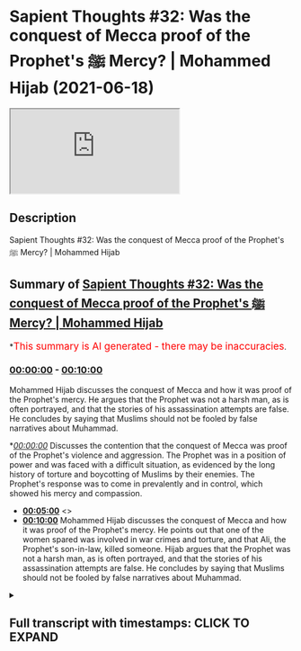# Sapient Thoughts #32: Was the conquest of Mecca proof of the Prophet's ﷺ Mercy? | Mohammed Hijab (2021-06-18)

<iframe loading='lazy' src='https://www.youtube.com/embed/T8NPXjP99kY'></iframe>

## Description

Sapient Thoughts #32: Was the conquest of Mecca proof of the Prophet's ﷺ Mercy? | Mohammed Hijab

## Summary of [Sapient Thoughts #32: Was the conquest of Mecca proof of the Prophet's ﷺ Mercy? | Mohammed Hijab](https://www.youtube.com/watch?v=T8NPXjP99kY)

\*<span style="color:red; font-size:125%">This summary is AI generated - there may be inaccuracies</span>.

### [00:00:00](https://www.youtube.com/watch?v=T8NPXjP99kY\&t=0) - [00:10:00](https://www.youtube.com/watch?v=T8NPXjP99kY\&t=600)

Mohammed Hijab discusses the conquest of Mecca and how it was proof of the Prophet's mercy. He argues that the Prophet was not a harsh man, as is often portrayed, and that the stories of his assassination attempts are false. He concludes by saying that Muslims should not be fooled by false narratives about Muhammad.

\**[00:00:00](https://www.youtube.com/watch?v=T8NPXjP99kY\&t=0)* Discusses the contention that the conquest of Mecca was proof of the Prophet's violence and aggression. The Prophet was in a position of power and was faced with a difficult situation, as evidenced by the long history of torture and boycotting of Muslims by their enemies. The Prophet's response was to come in prevalently and in control, which showed his mercy and compassion.

*   **[00:05:00](https://www.youtube.com/watch?v=T8NPXjP99kY\&t=300)** <>
*   **[00:10:00](https://www.youtube.com/watch?v=T8NPXjP99kY\&t=600)**  Mohammed Hijab discusses the conquest of Mecca and how it was proof of the Prophet's mercy. He points out that one of the women spared was involved in war crimes and torture, and that Ali, the Prophet's son-in-law, killed someone. Hijab argues that the Prophet was not a harsh man, as is often portrayed, and that the stories of his assassination attempts are false. He concludes by saying that Muslims should not be fooled by false narratives about Muhammad.

<details><summary><h2>Full transcript with timestamps: CLICK TO EXPAND</h2></summary>

[0:00:02](https://youtu.be/T8NPXjP99kY?t=2) \[Music]\
[0:00:13](https://youtu.be/T8NPXjP99kY?t=13) welcome to another episode of sapient\
[0:00:15](https://youtu.be/T8NPXjP99kY?t=15) thought so we discussed theo\
[0:00:16](https://youtu.be/T8NPXjP99kY?t=16) philosophical issues\
[0:00:18](https://youtu.be/T8NPXjP99kY?t=18) where we answer the objections and the\
[0:00:20](https://youtu.be/T8NPXjP99kY?t=20) retractions of the detractors\
[0:00:22](https://youtu.be/T8NPXjP99kY?t=22) of islam in addition to making our own\
[0:00:24](https://youtu.be/T8NPXjP99kY?t=24) arguments for the veracity of islam\
[0:00:27](https://youtu.be/T8NPXjP99kY?t=27) today insha'allah we're going to be\
[0:00:28](https://youtu.be/T8NPXjP99kY?t=28) talking about a contention\
[0:00:31](https://youtu.be/T8NPXjP99kY?t=31) that is probably one of the most severe\
[0:00:33](https://youtu.be/T8NPXjP99kY?t=33) and untrue contentions that we're going\
[0:00:35](https://youtu.be/T8NPXjP99kY?t=35) to be dealing with in this entire series\
[0:00:37](https://youtu.be/T8NPXjP99kY?t=37) it's something which aims to cast\
[0:00:39](https://youtu.be/T8NPXjP99kY?t=39) aspersion on the good\
[0:00:41](https://youtu.be/T8NPXjP99kY?t=41) character besmirch the good character of\
[0:00:43](https://youtu.be/T8NPXjP99kY?t=43) the prophet muhammad\
[0:00:47](https://youtu.be/T8NPXjP99kY?t=47) and label him as a violent man a man\
[0:00:51](https://youtu.be/T8NPXjP99kY?t=51) of violence and aggression rather than\
[0:00:54](https://youtu.be/T8NPXjP99kY?t=54) as the quran says about him\
[0:00:56](https://youtu.be/T8NPXjP99kY?t=56) a mercy the prophet muhammad sallallahu\
[0:00:59](https://youtu.be/T8NPXjP99kY?t=59) alaihi wasallam\
[0:01:00](https://youtu.be/T8NPXjP99kY?t=60) let's actually start with that he is\
[0:01:02](https://youtu.be/T8NPXjP99kY?t=62) mentioned of the quran\
[0:01:04](https://youtu.be/T8NPXjP99kY?t=64) as a mercy for humankind\
[0:01:10](https://youtu.be/T8NPXjP99kY?t=70) he sent him as a mercy for humankind\
[0:01:13](https://youtu.be/T8NPXjP99kY?t=73) and then indeed in fact allah mentions\
[0:01:16](https://youtu.be/T8NPXjP99kY?t=76) in chapter number three verse 159\
[0:01:31](https://youtu.be/T8NPXjP99kY?t=91) that if you are harsh hearted with them\
[0:01:33](https://youtu.be/T8NPXjP99kY?t=93) they would have fleed\
[0:01:34](https://youtu.be/T8NPXjP99kY?t=94) from from aside you in other words\
[0:01:36](https://youtu.be/T8NPXjP99kY?t=96) really\
[0:01:37](https://youtu.be/T8NPXjP99kY?t=97) that if you're talking about a harsh\
[0:01:39](https://youtu.be/T8NPXjP99kY?t=99) character\
[0:01:40](https://youtu.be/T8NPXjP99kY?t=100) harsh characters like that unmerciful\
[0:01:43](https://youtu.be/T8NPXjP99kY?t=103) characters like that they don't act\
[0:01:46](https://youtu.be/T8NPXjP99kY?t=106) uh as magnets for the people they will\
[0:01:49](https://youtu.be/T8NPXjP99kY?t=109) be repelling the people away from them\
[0:01:50](https://youtu.be/T8NPXjP99kY?t=110) rather than bringing them close to them\
[0:01:52](https://youtu.be/T8NPXjP99kY?t=112) and so allah is saying if you are\
[0:01:54](https://youtu.be/T8NPXjP99kY?t=114) harshhearted with them they would have\
[0:01:55](https://youtu.be/T8NPXjP99kY?t=115) been\
[0:01:56](https://youtu.be/T8NPXjP99kY?t=116) dispersing from around you which which\
[0:01:59](https://youtu.be/T8NPXjP99kY?t=119) in fact is a very rational argument in\
[0:02:01](https://youtu.be/T8NPXjP99kY?t=121) addition to this argument\
[0:02:03](https://youtu.be/T8NPXjP99kY?t=123) which the quran mentions there's\
[0:02:05](https://youtu.be/T8NPXjP99kY?t=125) actually the life of the prophet\
[0:02:06](https://youtu.be/T8NPXjP99kY?t=126) muhammad\
[0:02:08](https://youtu.be/T8NPXjP99kY?t=128) itself and we could mention the\
[0:02:11](https://youtu.be/T8NPXjP99kY?t=131) situation of\
[0:02:14](https://youtu.be/T8NPXjP99kY?t=134) when he went to if but that would\
[0:02:16](https://youtu.be/T8NPXjP99kY?t=136) require a video on its own right today\
[0:02:18](https://youtu.be/T8NPXjP99kY?t=138) insha'allah\
[0:02:19](https://youtu.be/T8NPXjP99kY?t=139) i just wanted to focus on one primary\
[0:02:22](https://youtu.be/T8NPXjP99kY?t=142) example which is fat mecca which is the\
[0:02:25](https://youtu.be/T8NPXjP99kY?t=145) conquest of mecca\
[0:02:27](https://youtu.be/T8NPXjP99kY?t=147) the reason why i wanted to focus on this\
[0:02:29](https://youtu.be/T8NPXjP99kY?t=149) example in the seerah of the prophet\
[0:02:30](https://youtu.be/T8NPXjP99kY?t=150) muhammad\
[0:02:33](https://youtu.be/T8NPXjP99kY?t=153) is because this is a position where the\
[0:02:35](https://youtu.be/T8NPXjP99kY?t=155) prophet muhammad was\
[0:02:36](https://youtu.be/T8NPXjP99kY?t=156) in in a position of power\
[0:02:40](https://youtu.be/T8NPXjP99kY?t=160) you know it's not a test for people to\
[0:02:41](https://youtu.be/T8NPXjP99kY?t=161) be um\
[0:02:43](https://youtu.be/T8NPXjP99kY?t=163) merciful when they're weak because when\
[0:02:46](https://youtu.be/T8NPXjP99kY?t=166) you are weak\
[0:02:48](https://youtu.be/T8NPXjP99kY?t=168) you could you are forced to be humble\
[0:02:51](https://youtu.be/T8NPXjP99kY?t=171) when you are weak you are forced to be\
[0:02:53](https://youtu.be/T8NPXjP99kY?t=173) humble because sometimes you have no\
[0:02:55](https://youtu.be/T8NPXjP99kY?t=175) other choice\
[0:02:56](https://youtu.be/T8NPXjP99kY?t=176) but when you are in a position of power\
[0:02:59](https://youtu.be/T8NPXjP99kY?t=179) that is where the real test is\
[0:03:02](https://youtu.be/T8NPXjP99kY?t=182) likewise for example a poor person\
[0:03:04](https://youtu.be/T8NPXjP99kY?t=184) cannot be tested in the same way\
[0:03:06](https://youtu.be/T8NPXjP99kY?t=186) with wealth as a rich person will be and\
[0:03:08](https://youtu.be/T8NPXjP99kY?t=188) so\
[0:03:09](https://youtu.be/T8NPXjP99kY?t=189) the more power authority you have the\
[0:03:12](https://youtu.be/T8NPXjP99kY?t=192) more responsibility you have and that's\
[0:03:14](https://youtu.be/T8NPXjP99kY?t=194) a very well known principle that is the\
[0:03:16](https://youtu.be/T8NPXjP99kY?t=196) reason why we've chosen fat hameko the\
[0:03:18](https://youtu.be/T8NPXjP99kY?t=198) conquest of mecca as the primary example\
[0:03:20](https://youtu.be/T8NPXjP99kY?t=200) today\
[0:03:21](https://youtu.be/T8NPXjP99kY?t=201) now the conquest of mecca occurred when\
[0:03:24](https://youtu.be/T8NPXjP99kY?t=204) the prophet and the companions\
[0:03:26](https://youtu.be/T8NPXjP99kY?t=206) they went into mecca they went into\
[0:03:30](https://youtu.be/T8NPXjP99kY?t=210) mecca this place this city\
[0:03:33](https://youtu.be/T8NPXjP99kY?t=213) which the chieftains of which were\
[0:03:35](https://youtu.be/T8NPXjP99kY?t=215) responsible\
[0:03:36](https://youtu.be/T8NPXjP99kY?t=216) for torturing and boycotting the muslims\
[0:03:39](https://youtu.be/T8NPXjP99kY?t=219) for\
[0:03:39](https://youtu.be/T8NPXjP99kY?t=219) 13 long years we know the stories of\
[0:03:43](https://youtu.be/T8NPXjP99kY?t=223) bilal\
[0:03:44](https://youtu.be/T8NPXjP99kY?t=224) radhiallahu when he was being tortured\
[0:03:48](https://youtu.be/T8NPXjP99kY?t=228) and the boulders were being put on him\
[0:03:50](https://youtu.be/T8NPXjP99kY?t=230) and he said\
[0:03:52](https://youtu.be/T8NPXjP99kY?t=232) one god one god we know the stories of a\
[0:03:55](https://youtu.be/T8NPXjP99kY?t=235) story of sumayyah\
[0:03:57](https://youtu.be/T8NPXjP99kY?t=237) and when she was killed\
[0:04:00](https://youtu.be/T8NPXjP99kY?t=240) was the first mata in islam the first\
[0:04:02](https://youtu.be/T8NPXjP99kY?t=242) female mata\
[0:04:04](https://youtu.be/T8NPXjP99kY?t=244) and she was killed in front of her son\
[0:04:06](https://youtu.be/T8NPXjP99kY?t=246) amar even\
[0:04:08](https://youtu.be/T8NPXjP99kY?t=248) and he witnessed his own mother being\
[0:04:10](https://youtu.be/T8NPXjP99kY?t=250) killed\
[0:04:11](https://youtu.be/T8NPXjP99kY?t=251) we know the stories of the boycott we\
[0:04:14](https://youtu.be/T8NPXjP99kY?t=254) know the stories of the attempted\
[0:04:15](https://youtu.be/T8NPXjP99kY?t=255) murders\
[0:04:16](https://youtu.be/T8NPXjP99kY?t=256) this is what happened in mecca now the\
[0:04:18](https://youtu.be/T8NPXjP99kY?t=258) prophet now\
[0:04:20](https://youtu.be/T8NPXjP99kY?t=260) and thousands of people coming from\
[0:04:23](https://youtu.be/T8NPXjP99kY?t=263) medina\
[0:04:25](https://youtu.be/T8NPXjP99kY?t=265) what are they going to do are they going\
[0:04:26](https://youtu.be/T8NPXjP99kY?t=266) to come in an exact\
[0:04:28](https://youtu.be/T8NPXjP99kY?t=268) revenge we're not talking about just 13\
[0:04:31](https://youtu.be/T8NPXjP99kY?t=271) days or 13 weeks or even 13 months\
[0:04:34](https://youtu.be/T8NPXjP99kY?t=274) we are talking about 13 long years\
[0:04:37](https://youtu.be/T8NPXjP99kY?t=277) of torture of boycott of the hardest\
[0:04:40](https://youtu.be/T8NPXjP99kY?t=280) conditions human beings can expect\
[0:04:43](https://youtu.be/T8NPXjP99kY?t=283) and now the prophet is coming in\
[0:04:46](https://youtu.be/T8NPXjP99kY?t=286) prevalent\
[0:04:47](https://youtu.be/T8NPXjP99kY?t=287) and in control what is he going to do\
[0:04:52](https://youtu.be/T8NPXjP99kY?t=292) is he going to walk in arrogant pomp\
[0:04:56](https://youtu.be/T8NPXjP99kY?t=296) with his chest out like conor mcgregor\
[0:04:58](https://youtu.be/T8NPXjP99kY?t=298) with the billionaires walk\
[0:05:00](https://youtu.be/T8NPXjP99kY?t=300) into mecca killing and shooting oh\
[0:05:04](https://youtu.be/T8NPXjP99kY?t=304) with bows and arrows killing slicing\
[0:05:06](https://youtu.be/T8NPXjP99kY?t=306) people up left right and center\
[0:05:08](https://youtu.be/T8NPXjP99kY?t=308) and saying you know welcome to my world\
[0:05:13](https://youtu.be/T8NPXjP99kY?t=313) or something to that effect is he going\
[0:05:15](https://youtu.be/T8NPXjP99kY?t=315) to go in\
[0:05:16](https://youtu.be/T8NPXjP99kY?t=316) and pillage and rape as they accuse\
[0:05:20](https://youtu.be/T8NPXjP99kY?t=320) muslims and islam of stating you can do\
[0:05:22](https://youtu.be/T8NPXjP99kY?t=322) and do this\
[0:05:23](https://youtu.be/T8NPXjP99kY?t=323) now the prophet came in humbly in fact\
[0:05:26](https://youtu.be/T8NPXjP99kY?t=326) reports say that he\
[0:05:27](https://youtu.be/T8NPXjP99kY?t=327) he lowered his head as he was coming in\
[0:05:32](https://youtu.be/T8NPXjP99kY?t=332) it was so low that it was actually in\
[0:05:35](https://youtu.be/T8NPXjP99kY?t=335) line with the\
[0:05:36](https://youtu.be/T8NPXjP99kY?t=336) horse that he was riding here oh first\
[0:05:39](https://youtu.be/T8NPXjP99kY?t=339) thing he did\
[0:05:40](https://youtu.be/T8NPXjP99kY?t=340) is he demolished the 360\
[0:05:44](https://youtu.be/T8NPXjP99kY?t=344) statues that were around the kaaba just\
[0:05:46](https://youtu.be/T8NPXjP99kY?t=346) touched them\
[0:05:47](https://youtu.be/T8NPXjP99kY?t=347) and they fell on their face and broke\
[0:05:50](https://youtu.be/T8NPXjP99kY?t=350) and then he prayed\
[0:05:52](https://youtu.be/T8NPXjP99kY?t=352) prayed in gratitude and thankfulness and\
[0:05:54](https://youtu.be/T8NPXjP99kY?t=354) praise to the\
[0:05:55](https://youtu.be/T8NPXjP99kY?t=355) to the lord almighty and bell even\
[0:06:01](https://youtu.be/T8NPXjP99kY?t=361) the person who they were being racist to\
[0:06:04](https://youtu.be/T8NPXjP99kY?t=364) and who had now been married to her\
[0:06:05](https://youtu.be/T8NPXjP99kY?t=365) living to\
[0:06:06](https://youtu.be/T8NPXjP99kY?t=366) alf and he had gone up to the kaaba\
[0:06:10](https://youtu.be/T8NPXjP99kY?t=370) and done that then literally physically\
[0:06:14](https://youtu.be/T8NPXjP99kY?t=374) on top\
[0:06:15](https://youtu.be/T8NPXjP99kY?t=375) of the kaaba the same voice that had\
[0:06:17](https://youtu.be/T8NPXjP99kY?t=377) been crying in agony\
[0:06:31](https://youtu.be/T8NPXjP99kY?t=391) and this is in hadith he said the same\
[0:06:35](https://youtu.be/T8NPXjP99kY?t=395) thing\
[0:06:35](https://youtu.be/T8NPXjP99kY?t=395) that joseph said to his brothers as in\
[0:06:38](https://youtu.be/T8NPXjP99kY?t=398) the quranic and old testament narrative\
[0:06:41](https://youtu.be/T8NPXjP99kY?t=401) that there's no blame on you today\
[0:06:44](https://youtu.be/T8NPXjP99kY?t=404) he forgave the people on mass the people\
[0:06:46](https://youtu.be/T8NPXjP99kY?t=406) were forgiven\
[0:06:48](https://youtu.be/T8NPXjP99kY?t=408) he forgave them even those\
[0:06:51](https://youtu.be/T8NPXjP99kY?t=411) who were who killed\
[0:06:55](https://youtu.be/T8NPXjP99kY?t=415) the most beloved some one of the most\
[0:06:56](https://youtu.be/T8NPXjP99kY?t=416) beloved people to the prophet which was\
[0:06:58](https://youtu.be/T8NPXjP99kY?t=418) hamza washi\
[0:07:03](https://youtu.be/T8NPXjP99kY?t=423) washi we would later know that even the\
[0:07:05](https://youtu.be/T8NPXjP99kY?t=425) prophet he forgave him but he couldn't\
[0:07:06](https://youtu.be/T8NPXjP99kY?t=426) bear to see him more\
[0:07:08](https://youtu.be/T8NPXjP99kY?t=428) he said to him\
[0:07:11](https://youtu.be/T8NPXjP99kY?t=431) and can you\
[0:07:24](https://youtu.be/T8NPXjP99kY?t=444) but he forgave him and he forgave the\
[0:07:26](https://youtu.be/T8NPXjP99kY?t=446) people and in fact he offered them safe\
[0:07:28](https://youtu.be/T8NPXjP99kY?t=448) havens he told them where to go\
[0:07:32](https://youtu.be/T8NPXjP99kY?t=452) and this was how the prophet reacted\
[0:07:35](https://youtu.be/T8NPXjP99kY?t=455) if he was bloodthirsty war hungry why is\
[0:07:38](https://youtu.be/T8NPXjP99kY?t=458) he forgiving the people when he is most\
[0:07:40](https://youtu.be/T8NPXjP99kY?t=460) powerful\
[0:07:43](https://youtu.be/T8NPXjP99kY?t=463) that's the question of course now\
[0:07:46](https://youtu.be/T8NPXjP99kY?t=466) some people are going to use the\
[0:07:47](https://youtu.be/T8NPXjP99kY?t=467) exceptions to the rule those who are\
[0:07:49](https://youtu.be/T8NPXjP99kY?t=469) assassinated\
[0:07:51](https://youtu.be/T8NPXjP99kY?t=471) let's go through them because there are\
[0:07:52](https://youtu.be/T8NPXjP99kY?t=472) some people who were assassinated that\
[0:07:54](https://youtu.be/T8NPXjP99kY?t=474) day\
[0:07:57](https://youtu.be/T8NPXjP99kY?t=477) but most of them had been guilty of\
[0:08:00](https://youtu.be/T8NPXjP99kY?t=480) capital crimes\
[0:08:01](https://youtu.be/T8NPXjP99kY?t=481) huge crimes war crimes\
[0:08:05](https://youtu.be/T8NPXjP99kY?t=485) and yes there were exceptions made for\
[0:08:07](https://youtu.be/T8NPXjP99kY?t=487) them\
[0:08:08](https://youtu.be/T8NPXjP99kY?t=488) but i tell you what there was no\
[0:08:10](https://youtu.be/T8NPXjP99kY?t=490) exceptions that were made for people\
[0:08:11](https://youtu.be/T8NPXjP99kY?t=491) that were killed\
[0:08:12](https://youtu.be/T8NPXjP99kY?t=492) unjustly for example when khalid who had\
[0:08:16](https://youtu.be/T8NPXjP99kY?t=496) just become muslim\
[0:08:17](https://youtu.be/T8NPXjP99kY?t=497) and didn't know the rulings of islamists\
[0:08:19](https://youtu.be/T8NPXjP99kY?t=499) were as good and he killed some people\
[0:08:21](https://youtu.be/T8NPXjP99kY?t=501) unjustly the prophet put his hand up\
[0:08:23](https://youtu.be/T8NPXjP99kY?t=503) and this shows you in hyperbolized\
[0:08:26](https://youtu.be/T8NPXjP99kY?t=506) fashion\
[0:08:27](https://youtu.be/T8NPXjP99kY?t=507) to what extent the prophet was against\
[0:08:30](https://youtu.be/T8NPXjP99kY?t=510) the killing of non-combatant innocent\
[0:08:31](https://youtu.be/T8NPXjP99kY?t=511) civilians\
[0:08:32](https://youtu.be/T8NPXjP99kY?t=512) put his hands up and he said\
[0:08:36](https://youtu.be/T8NPXjP99kY?t=516) i am lama innibarium\
[0:08:52](https://youtu.be/T8NPXjP99kY?t=532) which kind of actions are we talking\
[0:08:53](https://youtu.be/T8NPXjP99kY?t=533) about we're talking about killing women\
[0:08:55](https://youtu.be/T8NPXjP99kY?t=535) and children\
[0:08:56](https://youtu.be/T8NPXjP99kY?t=536) we're talking sorry killing people uh\
[0:08:58](https://youtu.be/T8NPXjP99kY?t=538) that were\
[0:09:00](https://youtu.be/T8NPXjP99kY?t=540) uh to be forgiven this kind of action is\
[0:09:04](https://youtu.be/T8NPXjP99kY?t=544) condemnable by the prophet and he wanted\
[0:09:06](https://youtu.be/T8NPXjP99kY?t=546) to make clear\
[0:09:07](https://youtu.be/T8NPXjP99kY?t=547) that that was not his policy that was\
[0:09:10](https://youtu.be/T8NPXjP99kY?t=550) not his policy\
[0:09:12](https://youtu.be/T8NPXjP99kY?t=552) there were people however who had been\
[0:09:15](https://youtu.be/T8NPXjP99kY?t=555) there were some people who had been\
[0:09:18](https://youtu.be/T8NPXjP99kY?t=558) exceptionalized\
[0:09:19](https://youtu.be/T8NPXjP99kY?t=559) from the general rule and it for example\
[0:09:22](https://youtu.be/T8NPXjP99kY?t=562) abdullah ibn abi but\
[0:09:26](https://youtu.be/T8NPXjP99kY?t=566) abdullah ibn abi by the way most of us\
[0:09:29](https://youtu.be/T8NPXjP99kY?t=569) had these many of them\
[0:09:30](https://youtu.be/T8NPXjP99kY?t=570) are weak if you go and see his story and\
[0:09:33](https://youtu.be/T8NPXjP99kY?t=573) stuff like the\
[0:09:34](https://youtu.be/T8NPXjP99kY?t=574) the story of the wahi that the right\
[0:09:35](https://youtu.be/T8NPXjP99kY?t=575) wingers and orientalists use\
[0:09:37](https://youtu.be/T8NPXjP99kY?t=577) most of them are actually weak but\
[0:09:43](https://youtu.be/T8NPXjP99kY?t=583) he at first was\
[0:09:46](https://youtu.be/T8NPXjP99kY?t=586) to be assassinated but then he was\
[0:09:48](https://youtu.be/T8NPXjP99kY?t=588) forgiven because he became muslim\
[0:09:50](https://youtu.be/T8NPXjP99kY?t=590) and was there only muslims that were\
[0:09:51](https://youtu.be/T8NPXjP99kY?t=591) forgiven no for example\
[0:09:55](https://youtu.be/T8NPXjP99kY?t=595) you have tana and sarah the two girls\
[0:09:57](https://youtu.be/T8NPXjP99kY?t=597) that were singing and doing these things\
[0:10:00](https://youtu.be/T8NPXjP99kY?t=600) actually sarah was not just singing\
[0:10:03](https://youtu.be/T8NPXjP99kY?t=603) you see some people some muslims they\
[0:10:05](https://youtu.be/T8NPXjP99kY?t=605) say well this shows you the blasphemy\
[0:10:06](https://youtu.be/T8NPXjP99kY?t=606) laws in\
[0:10:07](https://youtu.be/T8NPXjP99kY?t=607) action and that's freedom of expression\
[0:10:09](https://youtu.be/T8NPXjP99kY?t=609) freedom of speech no\
[0:10:10](https://youtu.be/T8NPXjP99kY?t=610) even even as hack he mentions canada\
[0:10:12](https://youtu.be/T8NPXjP99kY?t=612) taught the kenneth\
[0:10:15](https://youtu.be/T8NPXjP99kY?t=615) she had physical that she was engaged in\
[0:10:20](https://youtu.be/T8NPXjP99kY?t=620) physical other\
[0:10:21](https://youtu.be/T8NPXjP99kY?t=621) torture of the muslims in mecca and the\
[0:10:24](https://youtu.be/T8NPXjP99kY?t=624) prophet in particular\
[0:10:26](https://youtu.be/T8NPXjP99kY?t=626) and had it been just about the poetry\
[0:10:28](https://youtu.be/T8NPXjP99kY?t=628) that they recited then\
[0:10:29](https://youtu.be/T8NPXjP99kY?t=629) why was one of them because it says hack\
[0:10:32](https://youtu.be/T8NPXjP99kY?t=632) one of them was spared\
[0:10:37](https://youtu.be/T8NPXjP99kY?t=637) so clearly now we don't know much about\
[0:10:39](https://youtu.be/T8NPXjP99kY?t=639) why the other one wasn't\
[0:10:41](https://youtu.be/T8NPXjP99kY?t=641) but what we do know is that she was\
[0:10:42](https://youtu.be/T8NPXjP99kY?t=642) involved in war crimes what we do know\
[0:10:44](https://youtu.be/T8NPXjP99kY?t=644) is that she was involved in torture\
[0:10:46](https://youtu.be/T8NPXjP99kY?t=646) what we do know is that she did not do\
[0:10:49](https://youtu.be/T8NPXjP99kY?t=649) what the others did\
[0:10:50](https://youtu.be/T8NPXjP99kY?t=650) in compliance and unfortunately she\
[0:10:53](https://youtu.be/T8NPXjP99kY?t=653) couldn't make our life\
[0:10:56](https://youtu.be/T8NPXjP99kY?t=656) however\
[0:10:59](https://youtu.be/T8NPXjP99kY?t=659) he was spared actually even though\
[0:11:02](https://youtu.be/T8NPXjP99kY?t=662) originally he was on the\
[0:11:04](https://youtu.be/T8NPXjP99kY?t=664) list to be assassinated he was actually\
[0:11:07](https://youtu.be/T8NPXjP99kY?t=667) eventually spared\
[0:11:10](https://youtu.be/T8NPXjP99kY?t=670) actually even though that happened\
[0:11:14](https://youtu.be/T8NPXjP99kY?t=674) this man this muslim this criminal\
[0:11:17](https://youtu.be/T8NPXjP99kY?t=677) he actually tried to kill\
[0:11:21](https://youtu.be/T8NPXjP99kY?t=681) the baby that was in the in the in the\
[0:11:24](https://youtu.be/T8NPXjP99kY?t=684) in the belly of\
[0:11:25](https://youtu.be/T8NPXjP99kY?t=685) um who was one of the daughters of the\
[0:11:28](https://youtu.be/T8NPXjP99kY?t=688) prophet her and\
[0:11:29](https://youtu.be/T8NPXjP99kY?t=689) fatima they were on the\
[0:11:32](https://youtu.be/T8NPXjP99kY?t=692) riding beast and he tried to attack\
[0:11:35](https://youtu.be/T8NPXjP99kY?t=695) these women\
[0:11:36](https://youtu.be/T8NPXjP99kY?t=696) and one one of them has a miscarriage\
[0:11:39](https://youtu.be/T8NPXjP99kY?t=699) when ali never tala found about that\
[0:11:41](https://youtu.be/T8NPXjP99kY?t=701) he went and got his justice and he\
[0:11:44](https://youtu.be/T8NPXjP99kY?t=704) executed that man\
[0:11:45](https://youtu.be/T8NPXjP99kY?t=705) killed him yes this guy is now going for\
[0:11:49](https://youtu.be/T8NPXjP99kY?t=709) women\
[0:11:50](https://youtu.be/T8NPXjP99kY?t=710) and not just any women the daughters of\
[0:11:52](https://youtu.be/T8NPXjP99kY?t=712) the prophet and the wife of ali\
[0:11:54](https://youtu.be/T8NPXjP99kY?t=714) he got ali dealt with him accordingly\
[0:11:59](https://youtu.be/T8NPXjP99kY?t=719) then you have no suburban\
[0:12:04](https://youtu.be/T8NPXjP99kY?t=724) and he actually killed somebody a\
[0:12:05](https://youtu.be/T8NPXjP99kY?t=725) capsule prime kata ansari\
[0:12:07](https://youtu.be/T8NPXjP99kY?t=727) on sareen he killed an ansari so\
[0:12:11](https://youtu.be/T8NPXjP99kY?t=731) he was killed\
[0:12:15](https://youtu.be/T8NPXjP99kY?t=735) and he went to yemen and eventually\
[0:12:19](https://youtu.be/T8NPXjP99kY?t=739) he became muslim\
[0:12:23](https://youtu.be/T8NPXjP99kY?t=743) and you have some uh weak narrations\
[0:12:27](https://youtu.be/T8NPXjP99kY?t=747) by the way on these assassination points\
[0:12:29](https://youtu.be/T8NPXjP99kY?t=749) like of um\
[0:12:31](https://youtu.be/T8NPXjP99kY?t=751) very weak the whole story is fake by the\
[0:12:33](https://youtu.be/T8NPXjP99kY?t=753) way most of these stories that these\
[0:12:35](https://youtu.be/T8NPXjP99kY?t=755) orientalists get are fake so this shows\
[0:12:38](https://youtu.be/T8NPXjP99kY?t=758) you that\
[0:12:39](https://youtu.be/T8NPXjP99kY?t=759) actually all of those who were on the\
[0:12:40](https://youtu.be/T8NPXjP99kY?t=760) list most of them were actually spared\
[0:12:42](https://youtu.be/T8NPXjP99kY?t=762) anyway\
[0:12:43](https://youtu.be/T8NPXjP99kY?t=763) for those who had to be assassinated\
[0:12:44](https://youtu.be/T8NPXjP99kY?t=764) from the exempted list\
[0:12:47](https://youtu.be/T8NPXjP99kY?t=767) and even those who were not spared they\
[0:12:49](https://youtu.be/T8NPXjP99kY?t=769) had\
[0:12:50](https://youtu.be/T8NPXjP99kY?t=770) done some serious war crimes some\
[0:12:53](https://youtu.be/T8NPXjP99kY?t=773) serious war crimes\
[0:12:54](https://youtu.be/T8NPXjP99kY?t=774) and so the point of the matter is this\
[0:12:57](https://youtu.be/T8NPXjP99kY?t=777) if the prophet was so\
[0:12:59](https://youtu.be/T8NPXjP99kY?t=779) uh was it merciless\
[0:13:02](https://youtu.be/T8NPXjP99kY?t=782) malevolent if he was\
[0:13:06](https://youtu.be/T8NPXjP99kY?t=786) diabolical in this way why is he\
[0:13:08](https://youtu.be/T8NPXjP99kY?t=788) forgiving the people on mass\
[0:13:09](https://youtu.be/T8NPXjP99kY?t=789) why is he forgiving people that killed\
[0:13:11](https://youtu.be/T8NPXjP99kY?t=791) his own family members\
[0:13:13](https://youtu.be/T8NPXjP99kY?t=793) why is he going in and acting so humbly\
[0:13:16](https://youtu.be/T8NPXjP99kY?t=796) why is he disassociating from the people\
[0:13:19](https://youtu.be/T8NPXjP99kY?t=799) who did\
[0:13:20](https://youtu.be/T8NPXjP99kY?t=800) who did kill people that should have\
[0:13:22](https://youtu.be/T8NPXjP99kY?t=802) been forgiven\
[0:13:23](https://youtu.be/T8NPXjP99kY?t=803) why is he making hyperbolizing his\
[0:13:25](https://youtu.be/T8NPXjP99kY?t=805) action why is he\
[0:13:27](https://youtu.be/T8NPXjP99kY?t=807) continuously as narrated in the reports\
[0:13:29](https://youtu.be/T8NPXjP99kY?t=809) telling people not to kill women and\
[0:13:31](https://youtu.be/T8NPXjP99kY?t=811) children\
[0:13:31](https://youtu.be/T8NPXjP99kY?t=811) and to remain calm why why why the\
[0:13:34](https://youtu.be/T8NPXjP99kY?t=814) reason why is because the narrative of\
[0:13:36](https://youtu.be/T8NPXjP99kY?t=816) him\
[0:13:36](https://youtu.be/T8NPXjP99kY?t=816) being a harsh man being a man that\
[0:13:39](https://youtu.be/T8NPXjP99kY?t=819) cannot control himself in a war hungry\
[0:13:41](https://youtu.be/T8NPXjP99kY?t=821) man\
[0:13:42](https://youtu.be/T8NPXjP99kY?t=822) that's a false narrative and that's a\
[0:13:43](https://youtu.be/T8NPXjP99kY?t=823) narrative that cannot be sustained\
[0:13:45](https://youtu.be/T8NPXjP99kY?t=825) and that's a narrative that was\
[0:13:46](https://youtu.be/T8NPXjP99kY?t=826) falsified by the life of the prophet\
[0:13:48](https://youtu.be/T8NPXjP99kY?t=828) muhammad not only that\
[0:13:50](https://youtu.be/T8NPXjP99kY?t=830) but those who followed him when he went\
[0:13:53](https://youtu.be/T8NPXjP99kY?t=833) into\
[0:13:54](https://youtu.be/T8NPXjP99kY?t=834) jerusalem and unlike what we're seeing\
[0:13:56](https://youtu.be/T8NPXjP99kY?t=836) today with those muslims in\
[0:13:59](https://youtu.be/T8NPXjP99kY?t=839) east jerusalem killing the people and\
[0:14:01](https://youtu.be/T8NPXjP99kY?t=841) humiliating them trying to harm them\
[0:14:02](https://youtu.be/T8NPXjP99kY?t=842) with no good reason he forgave them and\
[0:14:05](https://youtu.be/T8NPXjP99kY?t=845) he allowed the christians and the\
[0:14:06](https://youtu.be/T8NPXjP99kY?t=846) muslims and the jews\
[0:14:07](https://youtu.be/T8NPXjP99kY?t=847) to work to live together\
[0:14:10](https://youtu.be/T8NPXjP99kY?t=850) not only that but very famously despite\
[0:14:14](https://youtu.be/T8NPXjP99kY?t=854) the fact that when the crusaders came in\
[0:14:16](https://youtu.be/T8NPXjP99kY?t=856) and when they killed the muslim they\
[0:14:17](https://youtu.be/T8NPXjP99kY?t=857) killed them so much so that the blood\
[0:14:19](https://youtu.be/T8NPXjP99kY?t=859) had been\
[0:14:20](https://youtu.be/T8NPXjP99kY?t=860) to the knees of the people he killed one\
[0:14:22](https://youtu.be/T8NPXjP99kY?t=862) men women and children\
[0:14:23](https://youtu.be/T8NPXjP99kY?t=863) but we're not sallah you'll be liberated\
[0:14:25](https://youtu.be/T8NPXjP99kY?t=865) in jerusalem as it will be\
[0:14:26](https://youtu.be/T8NPXjP99kY?t=866) insha'allah liberated again when zlatan\
[0:14:30](https://youtu.be/T8NPXjP99kY?t=870) came in he spared the people\
[0:14:32](https://youtu.be/T8NPXjP99kY?t=872) citing the sp the sparing and the\
[0:14:33](https://youtu.be/T8NPXjP99kY?t=873) forgiving of the prophet muhammad\
[0:14:35](https://youtu.be/T8NPXjP99kY?t=875) sallallahu alaihi sallam as his\
[0:14:36](https://youtu.be/T8NPXjP99kY?t=876) inspiration\
[0:14:40](https://youtu.be/T8NPXjP99kY?t=880) so don't come with this don't pretend\
[0:14:44](https://youtu.be/T8NPXjP99kY?t=884) yeah don't pretend that the prophet was\
[0:14:47](https://youtu.be/T8NPXjP99kY?t=887) this man that you want him to be he was\
[0:14:50](https://youtu.be/T8NPXjP99kY?t=890) the most\
[0:14:50](https://youtu.be/T8NPXjP99kY?t=890) merciful man the most forgiving man\
[0:14:54](https://youtu.be/T8NPXjP99kY?t=894) but also the strongest man\
[0:14:57](https://youtu.be/T8NPXjP99kY?t=897) both mind and body that ever lived in\
[0:14:59](https://youtu.be/T8NPXjP99kY?t=899) estonia was alive

</details>
